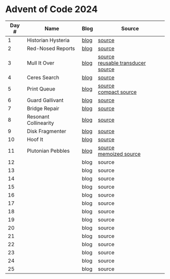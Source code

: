 # Advent of Code 2024

| Day # | Name                  | Blog                  | Source                                                                                                                     |
|-------|-----------------------|-----------------------|----------------------------------------------------------------------------------------------------------------------------|
| 1     | Historian Hysteria    | [blog](docs/day01.md) | [source](src/advent_2024_clojure/day01.clj)                                                                                |
| 2     | Red-Nosed Reports     | [blog](docs/day02.md) | [source](src/advent_2024_clojure/day02.clj)                                                                                |
| 3     | Mull It Over          | [blog](docs/day03.md) | [source](src/advent_2024_clojure/day03.clj)<br/>[reusable transducer source](src/advent_2024_clojure/day03_transducer.clj) |
| 4     | Ceres Search          | [blog](docs/day04.md) | [source](src/advent_2024_clojure/day04.clj)                                                                                |
| 5     | Print Queue           | [blog](docs/day05.md) | [source](src/advent_2024_clojure/day05.clj)<br/>[compact source](src/advent_2024_clojure/day05_compact.clj)                |
| 6     | Guard Gallivant       | [blog](docs/day06.md) | [source](src/advent_2024_clojure/day06.clj)                                                                                |
| 7     | Bridge Repair         | [blog](docs/day07.md) | [source](src/advent_2024_clojure/day07.clj)                                                                                |
| 8     | Resonant Collinearity | [blog](docs/day08.md) | [source](src/advent_2024_clojure/day08.clj)                                                                                |
| 9     | Disk Fragmenter       | [blog](docs/day09.md) | [source](src/advent_2024_clojure/day09.clj)                                                                                |
| 10    | Hoof It               | [blog](docs/day10.md) | [source](src/advent_2024_clojure/day10.clj)                                                                                |
| 11    | Plutonian Pebbles     | [blog](docs/day11.md) | [source](src/advent_2024_clojure/day11.clj)<br/>[memoized source](src/advent_2024_clojure/day10_memo.clj)                  |
| 12    |                       | blog                  | source                                                                                                                     |
| 13    |                       | blog                  | source                                                                                                                     |
| 14    |                       | blog                  | source                                                                                                                     |
| 15    |                       | blog                  | source                                                                                                                     |
| 16    |                       | blog                  | source                                                                                                                     |
| 17    |                       | blog                  | source                                                                                                                     |
| 18    |                       | blog                  | source                                                                                                                     |
| 19    |                       | blog                  | source                                                                                                                     |
| 20    |                       | blog                  | source                                                                                                                     |
| 21    |                       | blog                  | source                                                                                                                     |
| 22    |                       | blog                  | source                                                                                                                     |
| 23    |                       | blog                  | source                                                                                                                     |
| 24    |                       | blog                  | source                                                                                                                     |
| 25    |                       | blog                  | source                                                                                                                     |
